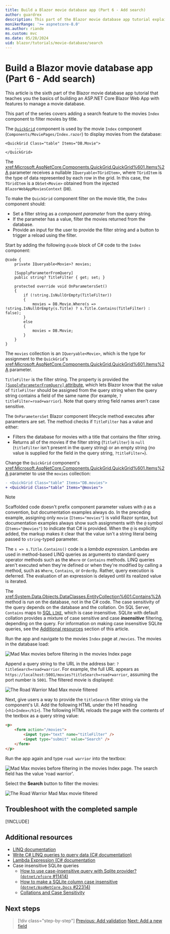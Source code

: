 ```yaml
---
title: Build a Blazor movie database app (Part 6 - Add search)
author: guardrex
description: This part of the Blazor movie database app tutorial explains ...
monikerRange: '>= aspnetcore-8.0'
ms.author: riande
ms.custom: mvc
ms.date: 05/28/2024
uid: blazor/tutorials/movie-database/search
---
```

# Build a Blazor movie database app (Part 6 - Add search)

<!-- UPDATE 9.0 Activate after release

[!INCLUDE[](~/includes/not-latest-version.md)]

-->

This article is the sixth part of the Blazor movie database app tutorial that teaches you the basics of building an ASP.NET Core Blazor Web App with features to manage a movie database.

This part of the series covers adding a search feature to the movies `Index` component to filter movies by title.

The [`QuickGrid`](xref:Microsoft.AspNetCore.Components.QuickGrid) component is used by the movie `Index` component (`Components/MoviePages/Index.razor`) to display movies from the database:

```razor
<QuickGrid Class="table" Items="DB.Movie">
    ...
</QuickGrid>
```

The <xref:Microsoft.AspNetCore.Components.QuickGrid.QuickGrid%601.Items%2A> parameter receives a nullable `IQueryable<TGridItem>`, where `TGridItem` is the type of data represented by each row in the grid. In this case, the `TGridItem` is a `DbSet<Movie>` obtained from the injected `BlazorWebAppMoviesContext` (`DB`).

To make the `QuickGrid` component filter on the movie title, the `Index` component should:

* Set a filter string as a *component parameter* from the query string.
* If the parameter has a value, filter the movies returned from the database.
* Provide an input for the user to provide the filter string and a button to trigger a reload using the filter.

Start by adding the following `@code` block of C# code to the `Index` component:

```razor
@code {
    private IQueryable<Movie>? movies;

    [SupplyParameterFromQuery]
    public string? TitleFilter { get; set; }

    protected override void OnParametersSet()
    {
        if (!string.IsNullOrEmpty(TitleFilter))
        {
            movies = DB.Movie.Where(s => !string.IsNullOrEmpty(s.Title) ? s.Title.Contains(TitleFilter) : false);
        }
        else
        {
            movies = DB.Movie;
        }
    }
}
```

The `movies` collection is an `IQueryable<Movie>`, which is the type for assignment to the `QuickGrid`'s <xref:Microsoft.AspNetCore.Components.QuickGrid.QuickGrid%601.Items%2A> parameter.

`TitleFilter` is the filter string. The property is provided the [`[SupplyParameterFromQuery]` attribute](xref:Microsoft.AspNetCore.Components.SupplyParameterFromQueryAttribute), which lets Blazor know that the value of `TitleFilter` should be assigned from the query string when the query string contains a field of the same name (for example, `?titleFilter=road+warrior`). Note that query string field names aren't case sensitive.

The `OnParametersSet` Blazor component lifecycle method executes after parameters are set. The method checks if `TitleFilter` has a value and either:

* Filters the database for movies with a title that contains the filter string.
* Returns all of the movies if the filter string (`TitleFilter`) is `null` (`titleFilter` isn't present in the query string) or an empty string (no value is supplied for the field in the query string, `?titleFilter=`).

Change the `QuickGrid` component's <xref:Microsoft.AspNetCore.Components.QuickGrid.QuickGrid%601.Items%2A> parameter to use the `movies` collection:

```diff
- <QuickGrid Class="table" Items="DB.movies">
+ <QuickGrid Class="table" Items="@movies">
```

> [!NOTE]
> Scaffolded code doesn't prefix component parameter values with `@` as a convention, but documentation examples always do. In the preceding example, assigning only `movie` (`Items="movies"`) is valid Razor syntax, but documentation examples always show such assignments with the `@` symbol (`Items="@movies"`) to indicate that C# is provided. When the `@` is explicitly added, the markup makes it clear that the value isn't a string literal being passed to `string`-typed parameter.

The `s => s.Title.Contains()` code is a *lambda expression*. Lambdas are used in method-based LINQ queries as arguments to standard query operator methods such as the `Where` or `Contains` methods. LINQ queries aren't executed when they're defined or when they're modified by calling a method, such as `Where`, `Contains`, or `OrderBy`. Rather, query execution is deferred. The evaluation of an expression is delayed until its realized value is iterated.

The <xref:System.Data.Objects.DataClasses.EntityCollection%601.Contains%2A> method is run on the database, not in the C# code. The case sensitivity of the query depends on the database and the collation. On SQL Server, `Contains` maps to [SQL `LIKE`](/sql/t-sql/language-elements/like-transact-sql), which is case insensitive. SQLite with default collation provides a mixture of case sensitive and case ***insensitive*** filtering, depending on the query. For information on making case insensitive SQLite queries, see the [Additional resources](#additonal-resources) section of this article.

Run the app and navigate to the movies `Index` page at `/movies`. The movies in the database load:

![Mad Max movies before filtering in the movies Index page](~/blazor/tutorials/movie-database-app/part-6-search/_static/before-filtering.png)

Append a query string to the URL in the address bar: `?titleSearch=road+warrior`. For example, the full URL appears as `https://localhost:5001/movies?titleSearch=road+warrior`, assuming the port number is `5001`. The filtered movie is displayed:

![The Road Warrior Mad Max movie filtered](~/blazor/tutorials/movie-database-app/part-6-search/_static/query-string-filter-result.png)

Next, give users a way to provide the `titleSearch` filter string via the component's UI. Add the following HTML under the H1 heading (`<h1>Index</h1>`). The following HTML reloads the page with the contents of the textbox as a query string value:

```html
<p>
    <form action="/movies">
        <input type="text" name="titleFilter" />
        <input type="submit" value="Search" />
    </form>
</p>
```

Run the app again and type `road warrior` into the textbox:

![Mad Max movies before filtering in the movies Index page. The search field has the value 'road warrior'.](~/blazor/tutorials/movie-database-app/part-6-search/_static/before-filtering.png)

Select the **Search** button to filter the movies:

![The Road Warrior Mad Max movie filtered](~/blazor/tutorials/movie-database-app/part-6-search/_static/query-string-filter-result.png)

## Troubleshoot with the completed sample

[!INCLUDE[](~/blazor/tutorials/movie-database-app/includes/troubleshoot.md)]

## Additional resources

* [LINQ documentation](/dotnet/csharp/programming-guide/concepts/linq/)
* [Write C# LINQ queries to query data (C# documentation)](/dotnet/csharp/programming-guide/concepts/linq/query-syntax-and-method-syntax-in-linq)
* [Lambda Expression (C# documentation](/dotnet/csharp/programming-guide/statements-expressions-operators/lambda-expressions)
* Case insensitive SQLite queries
  * [How to use case-insensitive query with Sqlite provider? (`dotnet/efcore` #11414)](https://github.com/dotnet/efcore/issues/11414)
  * [How to make a SQLite column case insensitive (`dotnet/AspNetCore.Docs` #22314)](https://github.com/dotnet/AspNetCore.Docs/issues/22314)
  * [Collations and Case Sensitivity](/ef/core/miscellaneous/collations-and-case-sensitivity)

## Next steps

> [!div class="step-by-step"]
> [Previous: Add validation](xref:blazor/tutorials/movie-database/validation)
> [Next: Add a new field](xref:blazor/tutorials/movie-database/new-field)
